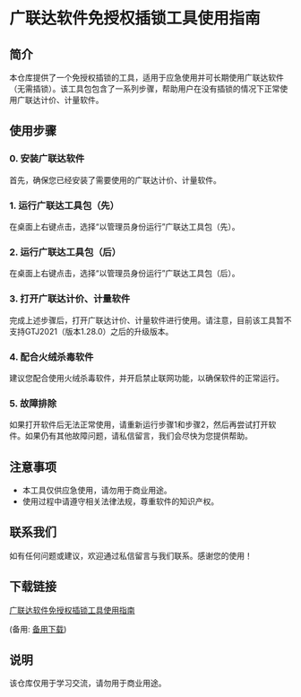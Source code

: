 # 广联达软件免授权插锁工具使用指南

## 简介
本仓库提供了一个免授权插锁的工具，适用于应急使用并可长期使用广联达软件（无需插锁）。该工具包包含了一系列步骤，帮助用户在没有插锁的情况下正常使用广联达计价、计量软件。

## 使用步骤

### 0. 安装广联达软件
首先，确保您已经安装了需要使用的广联达计价、计量软件。

### 1. 运行广联达工具包（先）
在桌面上右键点击，选择“以管理员身份运行”广联达工具包（先）。

### 2. 运行广联达工具包（后）
在桌面上右键点击，选择“以管理员身份运行”广联达工具包（后）。

### 3. 打开广联达计价、计量软件
完成上述步骤后，打开广联达计价、计量软件进行使用。请注意，目前该工具暂不支持GTJ2021（版本1.28.0）之后的升级版本。

### 4. 配合火绒杀毒软件
建议您配合使用火绒杀毒软件，并开启禁止联网功能，以确保软件的正常运行。

### 5. 故障排除
如果打开软件后无法正常使用，请重新运行步骤1和步骤2，然后再尝试打开软件。如果仍有其他故障问题，请私信留言，我们会尽快为您提供帮助。

## 注意事项
- 本工具仅供应急使用，请勿用于商业用途。
- 使用过程中请遵守相关法律法规，尊重软件的知识产权。

## 联系我们
如有任何问题或建议，欢迎通过私信留言与我们联系。感谢您的使用！

## 下载链接
[广联达软件免授权插锁工具使用指南](https://pan.quark.cn/s/8728ac50696d) 

(备用: [备用下载](https://pan.baidu.com/s/1L0Erfpayf0BRgZJQMrnF-g?pwd=1234))

## 说明

该仓库仅用于学习交流，请勿用于商业用途。

